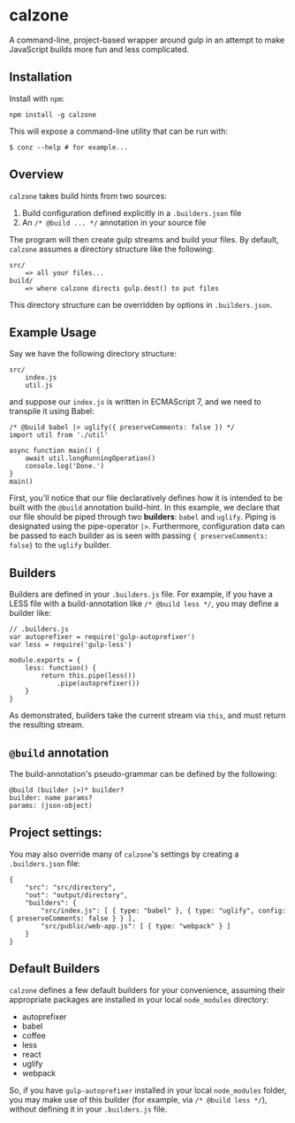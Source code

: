 calzone
=================

A command-line, project-based wrapper around gulp in an attempt to make JavaScript builds more fun and less complicated.

## Installation

Install with `npm`:

```
npm install -g calzone
```

This will expose a command-line utility that can be run with:
```
$ conz --help # for example...
```

## Overview

`calzone` takes build hints from two sources:

1. Build configuration defined explicitly in a `.builders.json` file
2. An `/* @build ... */` annotation in your source file

The program will then create gulp streams and build your files.  By default, `calzone` assumes a directory structure like the following:

```
src/
	=> all your files...
build/
	=> where calzone directs gulp.dest() to put files
```

This directory structure can be overridden by options in `.builders.json`.

## Example Usage

Say we have the following directory structure:

```
src/
	index.js
	util.js
```

and suppose our `index.js` is written in ECMAScript 7, and we need to transpile it using Babel:

```
/* @build babel |> uglify({ preserveComments: false }) */
import util from './util'

async function main() {
	await util.longRunningOperation()
	console.log('Done.')
}
main()

```

First, you'll notice that our file declaratively defines how it is intended to be built with the `@build` annotation build-hint.  In this example, we declare that our file should be piped through two **builders**: `babel` and `uglify`.  Piping is designated using the pipe-operator `|>`.  Furthermore, configuration data can be passed to each builder as is seen with passing `{ preserveComments: false}` to the `uglify` builder.

## Builders

Builders are defined in your `.builders.js` file.  For example, if you have a LESS file with a build-annotation like `/* @build less */`, you may define a builder like:

```
// .builders.js
var autoprefixer = require('gulp-autoprefixer')
var less = require('gulp-less')

module.exports = {
	less: function() {
		return this.pipe(less())
			.pipe(autoprefixer())
	}
}
```

As demonstrated, builders take the current stream via `this`, and must return the resulting stream.

## `@build` annotation

The build-annotation's pseudo-grammar can be defined by the following:

```
@build (builder |>)* builder?
builder: name params?
params: (json-object)
```

## Project settings:

You may also override many of `calzone`'s settings by creating a `.builders.json` file:

```
{
	"src": "src/directory",
	"out": "output/directory",
	"builders": {
		"src/index.js": [ { type: "babel" }, { type: "uglify", config: { preserveComments: false } } ],
		"src/public/web-app.js": [ { type: "webpack" } ]
	}
}
```

## Default Builders

`calzone` defines a few default builders for your convenience, assuming their appropriate packages are installed in your local `node_modules` directory:

* autoprefixer
* babel
* coffee
* less
* react
* uglify
* webpack

So, if you have `gulp-autoprefixer` installed in your local `node_modules` folder, you may make use of this builder (for example, via `/* @build less */`), without defining it in your `.builders.js` file.
